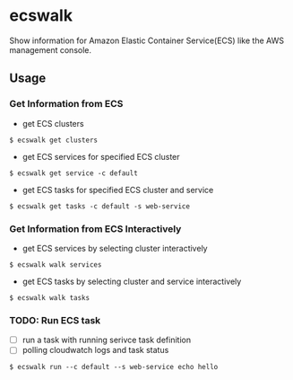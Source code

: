 # ecswalk

Show information for Amazon Elastic Container Service(ECS) like the AWS management console.

## Usage

### Get Information from ECS

* get ECS clusters

```console
$ ecswalk get clusters
```

* get ECS services for specified ECS cluster

```console
$ ecswalk get service -c default
```

* get ECS tasks for specified ECS cluster and service

```console
$ ecswalk get tasks -c default -s web-service
```

### Get Information from ECS Interactively

* get ECS services by selecting cluster interactively

```console
$ ecswalk walk services
```

* get ECS tasks by selecting cluster and service interactively

```console
$ ecswalk walk tasks
```

### TODO: Run ECS task

* [ ] run a task with running serivce task definition
* [ ] polling cloudwatch logs and task status

```console
$ ecswalk run --c default --s web-service echo hello
```
